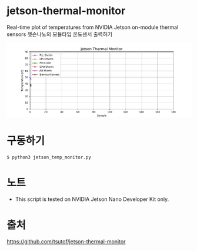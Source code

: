 # jetson-thermal-monitor
Real-time plot of temperatures from NVIDIA Jetson on-module thermal sensors
젯슨나노의 모듈타입 온도센서 출력하기

<img src="./jetson_temp_monitor.gif" alt="Screenshot" title="Screenshot">

# 구동하기
```
$ python3 jetson_temp_monitor.py
```

# 노트
- This script is tested on NVIDIA Jetson Nano Developer Kit only.

# 출처
https://github.com/tsutof/jetson-thermal-monitor
